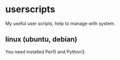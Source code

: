 # userscripts
My useful user scripts, help to manage with system.

## linux (ubuntu, debian)
You need installed Perl5 and Python3.
